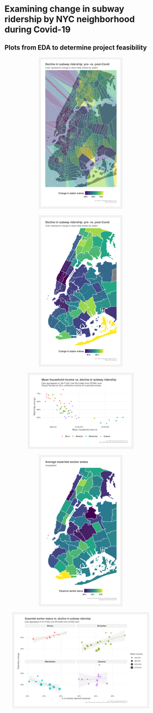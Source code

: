 # Examining change in subway ridership by NYC neighborhood during Covid-19

## Plots from EDA to determine project feasibility

<p align="center">
<img src="Plots/change_in_ridership.png" width=55%>
</p>

<p align="center">
<img src="Plots/change_in_ridership_by_PUMA.png" width=55%>
</p>

<p align="center">
<img src="Plots/change_in_ridership_vs_income.png" width=70%>
</p>

<p align="center">
<img src="Plots/essential_worker.png" width=55%>
</p>

<p align="center">
<img src="Plots/essential_vs_ridership.png" width=90%>
</p>
